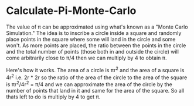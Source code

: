 # Calculate-Pi-Monte-Carlo

<p>The value of &pi; can be approximated using what's known as a "Monte Carlo Simulation." The idea is to inscribe a circle inside a square and
randomly place points in the square where some will land in the circle and some won't. As more points are placed, the ratio between
the points in the circle and the total number of points (those both in and outside the circle) will come arbitrarily close to &pi;/4 
then we can multiply by 4 to obtain &pi;.</p> 

Here's how it works. The area of a circle is &pi;r<sup>2</sup> and the area of a square is 4r<sup>2</sup> i.e. 2r * 2r so the ratio of the area of the circle to the area of the square is &pi;r<sup>2</sup>/4r<sup>2</sup> = &pi;/4 and we can approximate the area of the circle by the number of points that land in it and same for the area of the square. So all thats left to do is multiply by 4 to get &pi;.
